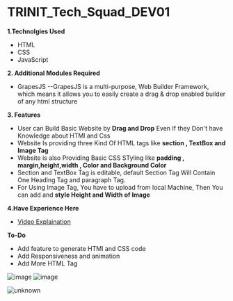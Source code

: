 # TRINIT_Tech_Squad_DEV01

**1.Technolgies Used**
- HTML
- CSS
- JavaScript

**2. Additional Modules Required**
- GrapesJS 
  --GrapesJS is a multi-purpose, Web Builder Framework, which means it allows you to easily create a drag & drop enabled builder of any html structure
  
  
**3. Features**
- User can Build Basic Website by **Drag and Drop** Even If they Don't have Knowledge about HTMl and Css
- Website Is providing three Kind Of HTML tags like **section , TextBox and Image Tag**
- Website is also Providing Basic CSS STyling like **padding , margin,height,width , Color and Background Color**
- Section and TextBox Tag is editable, default Section Tag Will Contain One Heading Tag and paragraph Tag.
- For Using Image Tag, You have to upload from local Machine, Then You can add and **style Height and Width of Image**


**4.Have Experience Here**
- [Video Explaination]()

**To-Do**
- Add feature to generate HTMl and CSS code
- Add Responsiveness and animation
- Add More HTML Tag

![image](https://user-images.githubusercontent.com/76423490/151691419-40ca0b3c-8316-4566-b4ee-a1f94656af78.png)
![image](https://user-images.githubusercontent.com/76423490/151691430-e45feab2-e049-4ab6-be04-9903560e9704.png)


![unknown](https://user-images.githubusercontent.com/76423490/151691476-90f41b7c-c349-47ce-8cf8-4845af572bef.png)



  
